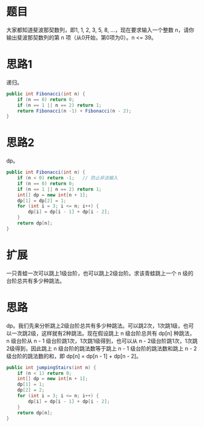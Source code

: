 # 题目

大家都知道斐波那契数列，即1, 1, 2, 3, 5, 8, ...，现在要求输入一个整数 n，请你输出斐波那契数列的第 n 项（从0开始，第0项为0）。n <= 39。

# 思路1

递归。

```java
public int Fibonacci(int n) {
    if (n == 0) return 0;
    if (n == 1 || n == 2) return 1;
    return Fibonacci(n -1) + Fibonacci(n - 2);
}
```

# 思路2

dp。

```java
public int Fibonacci(int n) {
    if (n < 0) return -1;	// 防止非法输入
    if (n == 0) return 0;
    if (n == 1 || n == 2) return 1;
    int[] dp = new int[n + 1];
    dp[1] = dp[2] = 1;
    for (int i = 3; i <= n; i++) {
        dp[i] = dp[i - 1] + dp[i - 2];
    }
    return dp[n];
}
```

# 扩展

一只青蛙一次可以跳上1级台阶，也可以跳上2级台阶。求该青蛙跳上一个 n 级的台阶总共有多少种跳法。

# 思路

dp。我们先来分析跳上2级台阶总共有多少种跳法。可以跳2次，1次跳1级，也可以一次跳2级，这样就有2种跳法。现在假设跳上 n 级台阶总共有 dp[n] 种跳法，n 级台阶从 n - 1 级台阶跳1次，1次跳1级得到，也可以从 n - 2级台阶跳1次，1次跳2级得到，因此跳上 n 级台阶的跳法数等于跳上 n - 1 级台阶的跳法数和跳上 n - 2 级台阶的跳法数的和，即 dp[n] = dp[n - 1] + dp[n - 2]。

```java
public int jumpingStairs(int n) {
    if (n < 1) return 0;
    int[] dp = new int[n + 1];
    dp[1] = 1;
    dp[2] = 2;
    for (int i = 3; i <= n; i++) {
        dp[i] = dp[i - 1] + dp[i - 2];
    }
    return dp[n];
}
```

